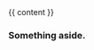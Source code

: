 <!DOCTYPE html>
<html>
<head>
	<title>{{ page.title}}</title>
  <link rel="stylesheet" href="/css/style.css">
</head>

<body>
  <header>
  </header>
  <div role="main" class="box">
		{{ content }}
  </div>
	<aside class="box">
		<h3>Something aside.</h3>
		<br><br><br><br>
	</aside>
  <footer>
  </footer>
</body>
</html>
